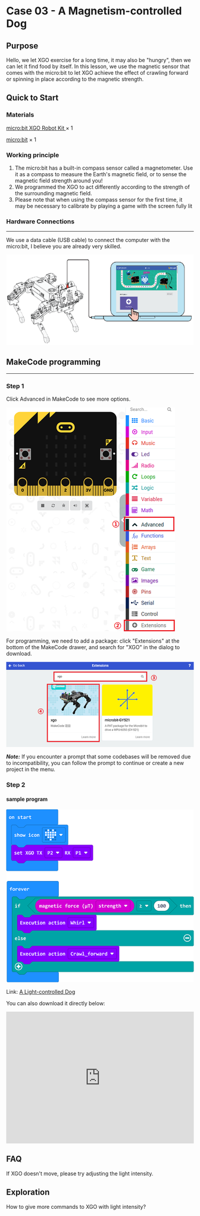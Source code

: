 # Case 03 - A Magnetism-controlled Dog 

## Purpose

Hello, we let XGO exercise for a long time, it may also be "hungry", then we can let it find food by itself. In this lesson, we use the magnetic sensor that comes with the micro:bit to let XGO achieve the effect of crawling forward or spinning in place according to the magnetic strength.

## Quick to Start

### Materials 

[micro:bit XGO Robot Kit ](https://www.elecfreaks.com/micro-bit-xgo-robot-kit.html) × 1

[micro:bit](https://www.elecfreaks.com/bbc-micro-bit-board-for-coding-programming-microbit.html) × 1

### Working principle

1. The micro:bit has a built-in compass sensor called a magnetometer. Use it as a compass to measure the Earth's magnetic field, or to sense the magnetic field strength around you!
2. We programmed the XGO to act differently according to the strength of the surrounding magnetic field.
3. Please note that when using the compass sensor for the first time, it may be necessary to calibrate by playing a game with the screen fully lit

### Hardware Connections
---
We use a data cable (USB cable) to connect the computer with the micro:bit, I believe you are already very skilled.

![](./images/microbit-xgo-robot-kit-22.png)

## MakeCode programming
---
### Step 1

Click Advanced in MakeCode to see more options.

![](./images/microbit-xgo-robot-kit-10.png)

For programming, we need to add a package: click "Extensions" at the bottom of the MakeCode drawer, and search for "XGO" in the dialog to download.

![](./images/microbit-xgo-robot-kit-11.png)

***Note:*** If you encounter a prompt that some codebases will be removed due to incompatibility, you can follow the prompt to continue or create a new project in the menu.

### Step 2

#### sample program

![](./images/xgo-3-2.png)

Link: [A Light-controlled Dog](https://makecode.microbit.org/_YVJe8eefmbqo)

You can also download it directly below:

<div style="position:relative;height:0;padding-bottom:70%;overflow:hidden;"><iframe style="position:absolute;top:0;left:0;width:100%;height:100%;" src="https://makecode.microbit.org/#pub:_HEJdK6P8MY3X" frameborder="0" sandbox="allow-popups allow-forms allow-scripts allow-same-origin"></iframe></div> 

## FAQ

If XGO doesn't move, please try adjusting the light intensity. 



## Exploration

How to give more commands to XGO with light intensity? 

